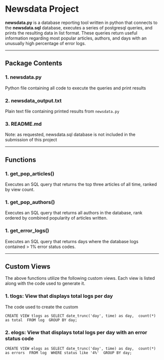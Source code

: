 # Newsdata Project

**newsdata.py** is a database reporting tool written in python that connects to the **newsdata.sql** database, executes a series of postgresql queries, and prints the resulting data in list format. These queries return useful information regarding most popular articles, authors, and days with an unusually high percentage of error logs.

---

## Package Contents

### 1. newsdata.py
Python file containing all code to execute the queries and print results

### 2. newsdata_output.txt
 Plain text file containing printed results from `newsdata.py` 

### 3. README.md
Note: as requested, newsdata.sql database is not included in the submission of this project

---

## Functions

### 1. get_pop_articles()
Executes an SQL query that returns the top three articles of all time, ranked by view count.

### 1. get_pop_authors()
Executes an SQL query that returns all authors in the database, rank ordered by combined popularity of articles written.

### 1. get_error_logs()
Executes an SQL query that returns days where the database logs contained > 1% error status codes.

---

## Custom Views
The above functions utilize the following custom views. Each view is listed along with the code used to generate it.

### 1. tlogs:  View that displays total logs per day
The code used to create the custom 

`CREATE VIEW tlogs as
    SELECT date_trunc('day', time) as day, 
    count(*) as total 
    FROM log 
    GROUP BY day;`
    

### 2. elogs: View that displays total logs per day with an error status code

`CREATE VIEW elogs as
    SELECT date_trunc('day', time) as day, 
    count(*) as errors 
    FROM log 
    WHERE status like '4%' 
    GROUP BY day;`


